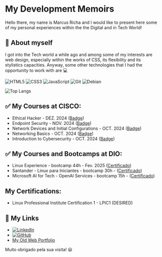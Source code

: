 # My Development Memoirs
Hello there, my name is Marcus Richa and I would like to present here some of my personal experiences within the the Digital and in Tech World! 


## :flags: About myself 

I got into the Tech world a while ago and among some of my interests are web design, especially within the works of CSS, its flexibility and its stylistics capacities. Anyway, some other technologies that I had the opportunity to work with are :computer: 


![HTML5](https://img.shields.io/badge/HTML5-000?style=for-the-badge&logo=html5)
![CSS3](https://img.shields.io/badge/CSS3-000?style=for-the-badge&logo=css3)
![JavaScript](https://img.shields.io/badge/JavaScript-000?style=for-the-badge&logo=javascript)
![Git](https://img.shields.io/badge/Git-000?style=for-the-badge&logo=git)
![Debian](https://img.shields.io/badge/Debian-D70A53?style=for-the-badge&logo=debian&logoColor=white)


![Top Langs](https://github-readme-stats-git-masterrstaa-rickstaa.vercel.app/api/top-langs/?username=ahoymarcus&bg_color=000&border_color=30A3DC&title_color=E94D5F&text_color=FFF)


## :white_check_mark: My Courses at CISCO:

 - Ethical Hacker - DEZ. 2024 ([Badge](https://www.credly.com/badges/1f0ad3dc-20db-4401-a670-edf2622caa18))
 - Endpoint Security - NOV. 2024 ([Badge](https://www.credly.com/badges/455e142c-be19-4504-8729-d88d458b8ddb))
 - Network Devices and Initial Configurations - OCT. 2024 ([Badge](https://www.credly.com/badges/e7c6a11b-4f6d-463e-875b-f8327e74ab7c))
 - Networking Basics - OCT. 2024 ([Badge](https://www.credly.com/badges/35c6abfe-7189-4d30-aab1-d5cce604116c))
 - Introduction to Cybersecurity - OCT. 2024 ([Badge](https://www.credly.com/badges/70f24534-2913-4609-ae0f-94b677c27918))


## :white_check_mark: My Courses and Bootcamps at DIO:

 - Linux Experience - bootcamp 44h - Fev. 2025 ([Certificado](https://hermes.dio.me/certificates/QDWPSTH1.pdf)) 
 - Santander - Linux para Iniciantes - bootcamp 30h - ([Certificado](https://hermes.dio.me/certificates/B1RTUSAM.pdf))
 - Microsoft AI for Tech - OpenAI Services - bootcamp 15h - ([Certificado](https://hermes.dio.me/certificates/FGLJAUDL.pdf))


## My Certifications:

 - Linux Professional Institute Certification 1 - LPIC1 (DESIRED)


## :pushpin: My Links 

 - [![LinkedIn](https://img.shields.io/badge/LinkedIn-0077B5?style=for-the-badge&logo=linkedin&logoColor=white)](https://www.linkedin.com/in/ahoymarcus/)
 - [![GitHub](https://img.shields.io/badge/GitHub-100000?style=for-the-badge&logo=github&logoColor=white)](https://github.com/ahoymarcus)
 - [My Old Web Portfolio](https://redux-reactjs-personal-portfolio-webpage-version-2.netlify.app/)


Muito obrigado pela sua visita! :smiley:










